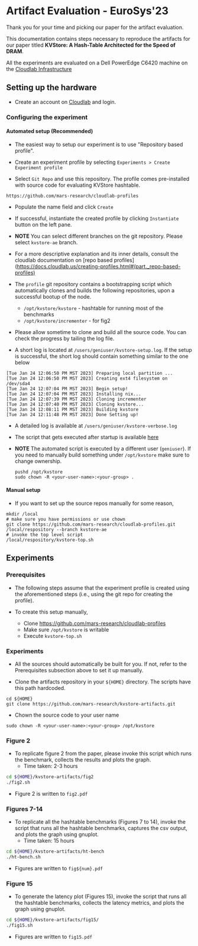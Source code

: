 # Artifact Evaluation - EuroSys'23

Thank you for your time and picking our paper for the artifact evaluation.

This documentation contains steps necessary to reproduce the artifacts for our
paper titled **KVStore: A Hash-Table Architected for the Speed of DRAM**.

All the experiments are evaluated on a Dell PowerEdge C6420 machine on the
[Cloudlab Infrastructure](https://www.clemson.cloudlab.us/portal/show-nodetype.php?type=c6420)

## Setting up the hardware

* Create an account on [Cloudlab](https://www.cloudlab.us/) and login.

### Configuring the experiment

#### Automated setup (Recommended)
* The easiest way to setup our experiment is to use "Repository based profile".

* Create an experiment profile by selecting
  `Experiments > Create Experiment profile`

* Select `Git Repo` and use this repository. The profile comes pre-installed
  with source code for evaluating KVStore hashtable.
```
https://github.com/mars-research/cloudlab-profiles
```
* Populate the name field and click `Create`

* If successful, instantiate the created profile by clicking `Instantiate`
  button on the left pane.

* **NOTE** You can select different branches on the git repository. Please select
  `kvstore-ae` branch.

* For a more descriptive explanation and its inner details, consult the
  cloudlab documentation on [repo based profiles](https://docs.cloudlab.us/creating-profiles.html#(part._repo-based-profiles)

* The `profile` git repository contains a bootstrapping script which
  automatically clones and builds the following repositories, upon a successful
  bootup of the node.
  - `/opt/kvstore/kvstore` - hashtable for running most of the benchmarks
  - `/opt/kvstore/incrementer` - for fig2

* Please allow sometime to clone and build all the source code. You can check
  the progress by tailing the log file.

* A short log is located at `/users/geniuser/kvstore-setup.log`. If the setup is
  successful, the short log should contain something similar to the one below
```
[Tue Jan 24 12:06:50 PM MST 2023] Preparing local partition ...
[Tue Jan 24 12:06:50 PM MST 2023] Creating ext4 filesystem on /dev/sda4
[Tue Jan 24 12:07:04 PM MST 2023] Begin setup!
[Tue Jan 24 12:07:04 PM MST 2023] Installing nix...
[Tue Jan 24 12:07:39 PM MST 2023] Cloning incrementer
[Tue Jan 24 12:07:40 PM MST 2023] Cloning kvstore...
[Tue Jan 24 12:08:11 PM MST 2023] Building kvstore
[Tue Jan 24 12:11:48 PM MST 2023] Done Setting up!
```

* A detailed log is available at `/users/geniuser/kvstore-verbose.log`

* The script that gets executed after startup is available
  [here](https://github.com/mars-research/cloudlab-profiles/blob/kvstore-ae/kvstore-top.sh)

* **NOTE** The automated script is executed by a different user (`geniuser`). If
  you need to manually build something under `/opt/kvstore` make sure to change
  ownership.
  ```
  pushd /opt/kvstore
  sudo chown -R <your-user-name>:<your-group> .
  ```

#### Manual setup
* If you want to set up the source repos manually for some reason,
```
mkdir /local
# make sure you have permissions or use chown
git clone https://github.com/mars-research/cloudlab-profiles.git /local/respository --branch kvstore-ae
# invoke the top level script
/local/respository/kvstore-top.sh
```

## Experiments

### Prerequisites
* The following steps assume that the experiment profile is created using the
  aforementioned steps (i.e., using the git repo for creating the profile).

* To create this setup manually,
  - Clone https://github.com/mars-research/cloudlab-profiles
  - Make sure `/opt/kvstore` is writable
  - Execute `kvstore-top.sh`

### Experiments
* All the sources should automatically be built for you. If not, refer to the
  Prerequisites subsection above to set it up manually.

* Clone the artifacts repository in your `${HOME}` directory. The scripts have
  this path hardcoded.
```
cd ${HOME}
git clone https://github.com/mars-research/kvstore-artifacts.git
```

* Chown the source code to your user name
```
sudo chown -R <your-user-name>:<your-group> /opt/kvstore
```

### Figure 2

* To replicate figure 2 from the paper, please invoke this script which runs the
  benchmark, collects the results and plots the graph.
  - Time taken: 2-3 hours

 ```bash
 cd ${HOME}/kvstore-artifacts/fig2
 ./fig2.sh
 ```
 - Figure 2 is written to `fig2.pdf`

### Figures 7-14

* To replicate all the hashtable benchmarks (Figures 7 to 14), invoke the
  script that runs all the hashtable benchmarks, captures the csv output, and
  plots the graph using gnuplot.
  - Time taken: 15 hours

 ```bash
 cd ${HOME}/kvstore-artifacts/ht-bench
 ./ht-bench.sh
 ```
 - Figures are written to `fig${num}.pdf`

### Figure 15

* To generate the latency plot (Figures 15), invoke the script that runs all
  the hashtable benchmarks, collects the latency metrics, and plots the graph
  using gnuplot.

 ```bash
 cd ${HOME}/kvstore-artifacts/fig15/
 ./fig15.sh
 ```
 - Figures are written to `fig15.pdf`
